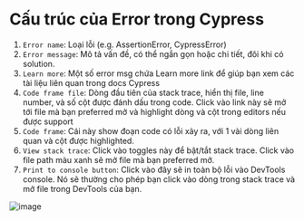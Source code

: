 # Cấu trúc của Error trong Cypress
1. `Error name`: Loại lỗi (e.g. AssertionError, CypressError)
2. `Error message`: Mô tả vấn đề, có thể ngắn gọn hoặc chi tiết, đôi khi có solution.
3. `Learn more`: Một số error msg chứa Learn more link để giúp bạn xem các tài liệu liên quan trong docs Cypress
4. `Code frame file`: Dòng đầu tiên của stack trace, hiển thị file, line number, và số cột được đánh dấu trong code. Click vào link này sẽ mở tới file mà bạn preferred mở và highlight dòng và cột trong editors nếu được support
5. `Code frame`: Cái này show đoạn code có lỗi xảy ra, với 1 vài dòng liên quan và cột được highlighted.
6. `View stack trace`: Click vào toggles này để bật/tắt stack trace. Click vào file path màu xanh sẽ mở file mà bạn preferred mở. 
7. `Print to console button`: Click vào đây sẽ in toàn bộ lỗi vào DevTools console. Nó sẽ thường cho phép bạn click vào dòng trong stack trace và mở file trong DevTools của bạn.

![image](https://docs.cypress.io/img/app/core-concepts/open-mode/command-failure-error.png)
